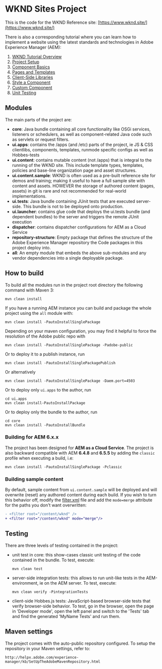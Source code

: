 # WKND Sites Project

This is the code for the WKND Reference site: [https://www.wknd.site/](https://www.wknd.site/)

There is also a corresponding tutorial where you can learn how to implement a website using the latest standards and technologies in Adobe Experience Manager (AEM): 

1. [WKND Tutorial Overview](https://docs.adobe.com/content/help/en/experience-manager-learn/getting-started-wknd-tutorial-develop/overview.html)
2. [Project Setup](https://docs.adobe.com/content/help/en/experience-manager-learn/getting-started-wknd-tutorial-develop/project-setup.html)
3. [Component Basics](https://docs.adobe.com/content/help/en/experience-manager-learn/getting-started-wknd-tutorial-develop/component-basics.html)
4. [Pages and Templates](https://docs.adobe.com/content/help/en/experience-manager-learn/getting-started-wknd-tutorial-develop/pages-templates.html)
5. [Client-Side Libraries](https://docs.adobe.com/content/help/en/experience-manager-learn/getting-started-wknd-tutorial-develop/client-side-libraries.html)
6. [Style a Component](https://docs.adobe.com/content/help/en/experience-manager-learn/getting-started-wknd-tutorial-develop/style-system.html)
7. [Custom Component](https://docs.adobe.com/content/help/en/experience-manager-learn/getting-started-wknd-tutorial-develop/custom-component.html)
8. [Unit Testing](https://docs.adobe.com/content/help/en/experience-manager-learn/getting-started-wknd-tutorial-develop/unit-testing.html)

## Modules

The main parts of the project are:

* **core**: Java bundle containing all core functionality like OSGi services, listeners or schedulers, as well as component-related Java code such as servlets or request filters.
* **ui.apps**: contains the /apps (and /etc) parts of the project, ie JS & CSS clientlibs, components, templates, runmode specific configs as well as Hobbes-tests
* **ui.content**: contains mutable content (not /apps) that is integral to the running of the WKND site. This include template types, templates, policies and base-line organization page and asset structures.
* **ui.content.sample**: WKND is often used as a pre-built reference site for demos and training; making it useful to have a full sample site with content and assets. HOWEVER the storage of authored content (pages, assets) in git is rare and not recommended for real-world implementations.
* **ui.tests**: Java bundle containing JUnit tests that are executed server-side. This bundle is not to be deployed onto production.
* **ui.launcher**: contains glue code that deploys the ui.tests bundle (and dependent bundles) to the server and triggers the remote JUnit execution
* **dispatcher**: contains dispatcher configurations for AEM as a Cloud Service
* **repository-structure**:  Empty package that defines the structure of the Adobe Experience Manager repository the Code packages in this project deploy into.
* **all**: An empty module that embeds the above sub-modules and any vendor dependencies into a single deployable package.

## How to build

To build all the modules run in the project root directory the following command with Maven 3:

    mvn clean install

If you have a running AEM instance you can build and package the whole project using the `all` module with:

    mvn clean install -PautoInstallSinglePackage

Depending on your maven configuration, you may find it helpful to force the resolution of the Adobe public repo with

    mvn clean install -PautoInstallSinglePackage -Padobe-public

Or to deploy it to a publish instance, run

    mvn clean install -PautoInstallSinglePackagePublish 

Or alternatively

    mvn clean install -PautoInstallSinglePackage -Daem.port=4503

Or to deploy only `ui.apps` to the author, run

    cd ui.apps
    mvn clean install-PautoInstallPackage

Or to deploy only the bundle to the author, run

    cd core
    mvn clean install -PautoInstallBundle

### Building for AEM 6.x.x

The project has been designed for **AEM as a Cloud Service**. The project is also backward compatible with AEM **6.4.8** and **6.5.5** by adding the `classic` profile when executing a build, i.e:

    mvn clean install -PautoInstallSinglePackage -Pclassic

### Building sample content

By default, sample content from `ui.content.sample` will be deployed and will overwrite (reset) any authored content during each build. If you wish to turn this behavior off, modify the [filter.xml](ui.content.sample/src/main/content/META-INF/vault/filter.xml) file and add the `mode=merge` attribute for the paths you don't want overwritten:

```diff
- <filter root="/content/wknd" />
+ <filter root="/content/wknd" mode="merge"/>
```

## Testing

There are three levels of testing contained in the project:

* unit test in core: this show-cases classic unit testing of the code contained in the bundle. To test, execute:

    ```
    mvn clean test
    ```

* server-side integration tests: this allows to run unit-like tests in the AEM-environment, ie on the AEM server. To test, execute:

    ```
    mvn clean verify -PintegrationTests
    ```

* client-side Hobbes.js tests: JavaScript-based browser-side tests that verify browser-side behavior. To test, go in the browser, open the page in 'Developer mode', open the left panel and switch to the 'Tests' tab and find the generated 'MyName Tests' and run them.


## Maven settings

The project comes with the auto-public repository configured. To setup the repository in your Maven settings, refer to:

    http://helpx.adobe.com/experience-manager/kb/SetUpTheAdobeMavenRepository.html
